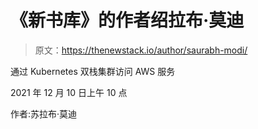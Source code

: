 # 《新书库》的作者绍拉布·莫迪

> 原文：<https://thenewstack.io/author/saurabh-modi/>

通过 Kubernetes 双栈集群访问 AWS 服务

2021 年 12 月 10 日上午 10 点

作者:苏拉布·莫迪